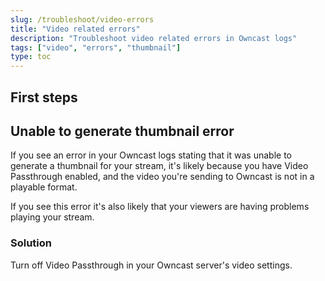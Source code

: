 ```yaml
---
slug: /troubleshoot/video-errors
title: "Video related errors"
description: "Troubleshoot video related errors in Owncast logs"
tags: ["video", "errors", "thumbnail"]
type: toc
---
```


## First steps



## Unable to generate thumbnail error

If you see an error in your Owncast logs stating that it was unable to generate a thumbnail for your stream, it's likely because you have Video Passthrough enabled, and the video you're sending to Owncast is not in a playable format.

If you see this error it's also likely that your viewers are having problems playing your stream.

### Solution

Turn off Video Passthrough in your Owncast server's video settings.
